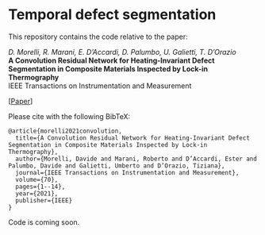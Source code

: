 # Temporal defect segmentation

This repository contains the code relative to the paper:

*D. Morelli, R. Marani, E. D’Accardi, D. Palumbo, U. Galietti, T. D’Orazio*</br>
**A Convolution Residual Network for Heating-Invariant Defect Segmentation in Composite Materials Inspected by Lock-in Thermography**</br>
IEEE Transactions on Instrumentation and Measurement</br>

[[Paper](https://ieeexplore.ieee.org/abstract/document/9551878)]


Please cite with the following BibTeX:

```
@article{morelli2021convolution,
  title={A Convolution Residual Network for Heating-Invariant Defect Segmentation in Composite Materials Inspected by Lock-in Thermography},
  author={Morelli, Davide and Marani, Roberto and D’Accardi, Ester and Palumbo, Davide and Galietti, Umberto and D’Orazio, Tiziana},
  journal={IEEE Transactions on Instrumentation and Measurement},
  volume={70},
  pages={1--14},
  year={2021},
  publisher={IEEE}
}
```

Code is coming soon.
